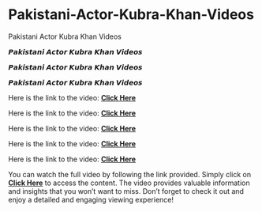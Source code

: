 # Pakistani-Actor-Kubra-Khan-Videos
Pakistani Actor Kubra Khan Videos




𝙋𝙖𝙠𝙞𝙨𝙩𝙖𝙣𝙞 𝘼𝙘𝙩𝙤𝙧 𝙆𝙪𝙗𝙧𝙖 𝙆𝙝𝙖𝙣 𝙑𝙞𝙙𝙚𝙤𝙨

𝙋𝙖𝙠𝙞𝙨𝙩𝙖𝙣𝙞 𝘼𝙘𝙩𝙤𝙧 𝙆𝙪𝙗𝙧𝙖 𝙆𝙝𝙖𝙣 𝙑𝙞𝙙𝙚𝙤𝙨

𝙋𝙖𝙠𝙞𝙨𝙩𝙖𝙣𝙞 𝘼𝙘𝙩𝙤𝙧 𝙆𝙪𝙗𝙧𝙖 𝙆𝙝𝙖𝙣 𝙑𝙞𝙙𝙚𝙤𝙨



Here is the link to the video: **[Click Here](https://rebrand.ly/sf3zkov)**

Here is the link to the video: **[Click Here](https://www.profitablecpmrate.com/j60t5ui22?key=6516642763ee4f2410b93ff2ebe2f1f2)**

Here is the link to the video: **[Click Here](https://www.profitablecpmrate.com/j60t5ui22?key=6516642763ee4f2410b93ff2ebe2f1f2)**

Here is the link to the video: **[Click Here](https://www.profitablecpmrate.com/j60t5ui22?key=6516642763ee4f2410b93ff2ebe2f1f2)**

Here is the link to the video: **[Click Here](https://www.profitablecpmrate.com/j60t5ui22?key=6516642763ee4f2410b93ff2ebe2f1f2)**





You can watch the full video by following the link provided. Simply click on **[Click Here](https://rebrand.ly/sf3zkov)** to access the content. The video provides valuable information and insights that you won’t want to miss. Don’t forget to check it out and enjoy a detailed and engaging viewing experience!

